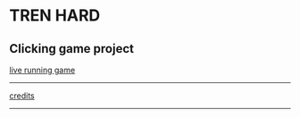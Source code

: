# TREN HARD
## Clicking game project
[live running game](https://emilvn.github.io/clicking-game)
***
[credits](credits.txt)
***